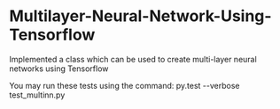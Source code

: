 # Multilayer-Neural-Network-Using-Tensorflow

 Implemented a class which can be used to create multi-layer neural networks using Tensorflow
 
 You may run these tests using the command:      py.test --verbose test_multinn.py
